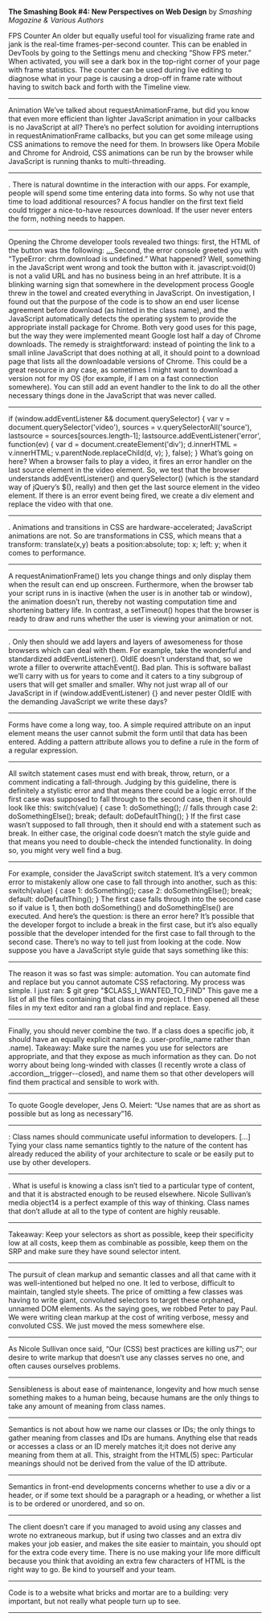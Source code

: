**The Smashing Book #4: New Perspectives on Web Design** by *Smashing Magazine & Various Authors*

FPS Counter An older but equally useful tool for visualizing frame rate and jank is the real-time frames-per-second counter. This can be enabled in DevTools by going to the Settings menu and checking “Show FPS meter.” When activated, you will see a dark box in the top-right corner of your page with frame statistics. The counter can be used during live editing to diagnose what in your page is causing a drop-off in frame rate without having to switch back and forth with the Timeline view.

---

Animation We’ve talked about requestAnimationFrame, but did you know that even more efficient than lighter JavaScript animation in your callbacks is no JavaScript at all? There’s no perfect solution for avoiding interruptions in requestAnimationFrame callbacks, but you can get some mileage using CSS animations to remove the need for them. In browsers like Opera Mobile and Chrome for Android, CSS animations can be run by the browser while JavaScript is running thanks to multi-threading.

---

. There is natural downtime in the interaction with our apps. For example, people will spend some time entering data into forms. So why not use that time to load additional resources? A focus handler on the first text field could trigger a nice-to-have resources download. If the user never enters the form, nothing needs to happen.

---

Opening the Chrome developer tools revealed two things: first, the HTML of the button was the following: <a class="button eula-download-button" href="javascript:void(0)" data-g-label="download chrome" data-g-event="cta"> … </a> Second, the error console greeted you with “TypeError: chrm.download is undefined.” What happened? Well, something in the JavaScript went wrong and took the button with it. javascript:void(0) is not a valid URL and has no business being in an href attribute. It is a blinking warning sign that somewhere in the development process Google threw in the towel and created everything in JavaScript. On investigation, I found out that the purpose of the code is to show an end user license agreement before download (as hinted in the class name), and the JavaScript automatically detects the operating system to provide the appropriate install package for Chrome. Both very good uses for this page, but the way they were implemented meant Google lost half a day of Chrome downloads. The remedy is straightforward: instead of pointing the link to a small inline JavaScript that does nothing at all, it should point to a download page that lists all the downloadable versions of Chrome. This could be a great resource in any case, as sometimes I might want to download a version not for my OS (for example, if I am on a fast connection somewhere). You can still add an event handler to the link to do all the other necessary things done in the JavaScript that was never called.

---

if (window.addEventListener && document.querySelector) { var v = document.querySelector('video'), sources = v.querySelectorAll('source'), lastsource = sources[sources.length-1]; lastsource.addEventListener('error', function(ev) { var d = document.createElement('div'); d.innerHTML = v.innerHTML; v.parentNode.replaceChild(d, v); }, false); } What’s going on here? When a browser fails to play a video, it fires an error handler on the last source element in the video element. So, we test that the browser understands addEventListener() and querySelector() (which is the standard way of jQuery’s $(), really) and then get the last source element in the video element. If there is an error event being fired, we create a div element and replace the video with that one.

---

. Animations and transitions in CSS are hardware-accelerated; JavaScript animations are not. So are transformations in CSS, which means that a transform: translate(x,y) beats a position:absolute; top: x; left: y; when it comes to performance.

---

A requestAnimationFrame() lets you change things and only display them when the result can end up onscreen. Furthermore, when the browser tab your script runs in is inactive (when the user is in another tab or window), the animation doesn’t run, thereby not wasting computation time and shortening battery life. In contrast, a setTimeout() hopes that the browser is ready to draw and runs whether the user is viewing your animation or not.

---

. Only then should we add layers and layers of awesomeness for those browsers which can deal with them. For example, take the wonderful and standardized addEventListener(). OldIE doesn’t understand that, so we wrote a filler to overwrite attachEvent(). Bad plan. This is software ballast we’ll carry with us for years to come and it caters to a tiny subgroup of users that will get smaller and smaller. Why not just wrap all of our JavaScript in if (window.addEventListener) {} and never pester OldIE with the demanding JavaScript we write these days?

---

Forms have come a long way, too. A simple required attribute on an input element means the user cannot submit the form until that data has been entered. Adding a pattern attribute allows you to define a rule in the form of a regular expression.

---

All switch statement cases must end with break, throw, return, or a comment indicating a fall-through. Judging by this guideline, there is definitely a stylistic error and that means there could be a logic error. If the first case was supposed to fall through to the second case, then it should look like this: switch(value) { case 1: doSomething(); // falls through case 2: doSomethingElse(); break; default: doDefaultThing(); } If the first case wasn’t supposed to fall through, then it should end with a statement such as break. In either case, the original code doesn’t match the style guide and that means you need to double-check the intended functionality. In doing so, you might very well find a bug.

---

For example, consider the JavaScript switch statement. It’s a very common error to mistakenly allow one case to fall through into another, such as this: switch(value) { case 1: doSomething(); case 2: doSomethingElse(); break; default: doDefaultThing(); } The first case falls through into the second case so if value is 1, then both doSomething() and doSomethingElse() are executed. And here’s the question: is there an error here? It’s possible that the developer forgot to include a break in the first case, but it’s also equally possible that the developer intended for the first case to fall through to the second case. There’s no way to tell just from looking at the code. Now suppose you have a JavaScript style guide that says something like this:

---

The reason it was so fast was simple: automation. You can automate find and replace but you cannot automate CSS refactoring. My process was simple. I just ran: $ git grep "$CLASS_I_WANTED_TO_FIND" This gave me a list of all the files containing that class in my project. I then opened all these files in my text editor and ran a global find and replace. Easy.

---

Finally, you should never combine the two. If a class does a specific job, it should have an equally explicit name (e.g. .user-profile_name rather than .name). Takeaway: Make sure the names you use for selectors are appropriate, and that they expose as much information as they can. Do not worry about being long-winded with classes (I recently wrote a class of .accordion__trigger--closed), and name them so that other developers will find them practical and sensible to work with.

---

To quote Google developer, Jens O. Meiert: “Use names that are as short as possible but as long as necessary”16.

---

: Class names should communicate useful information to developers. […] Tying your class name semantics tightly to the nature of the content has already reduced the ability of your architecture to scale or be easily put to use by other developers.

---

. What is useful is knowing a class isn’t tied to a particular type of content, and that it is abstracted enough to be reused elsewhere. Nicole Sullivan’s media object14 is a perfect example of this way of thinking. Class names that don’t allude at all to the type of content are highly reusable.

---

Takeaway: Keep your selectors as short as possible, keep their specificity low at all costs, keep them as combinable as possible, keep them on the SRP and make sure they have sound selector intent. 

---

The pursuit of clean markup and semantic classes and all that came with it was well-intentioned but helped no one. It led to verbose, difficult to maintain, tangled style sheets. The price of omitting a few classes was having to write giant, convoluted selectors to target these orphaned, unnamed DOM elements. As the saying goes, we robbed Peter to pay Paul. We were writing clean markup at the cost of writing verbose, messy and convoluted CSS. We just moved the mess somewhere else.

---

As Nicole Sullivan once said, “Our (CSS) best practices are killing us7”; our desire to write markup that doesn’t use any classes serves no one, and often causes ourselves problems.

---

Sensibleness is about ease of maintenance, longevity and how much sense something makes to a human being, because humans are the only things to take any amount of meaning from class names.

---

Semantics is not about how we name our classes or IDs; the only things to gather meaning from classes and IDs are humans. Anything else that reads or accesses a class or an ID merely matches it;it does not derive any meaning from them at all. This, straight from the HTML(5) spec: Particular meanings should not be derived from the value of the ID attribute.

---

Semantics in front-end developments concerns whether to use a div or a header, or if some text should be a paragraph or a heading, or whether a list is to be ordered or unordered, and so on.

---

The client doesn’t care if you managed to avoid using any classes and wrote no extraneous markup, but if using two classes and an extra div makes your job easier, and makes the site easier to maintain, you should opt for the extra code every time. There is no use making your life more difficult because you think that avoiding an extra few characters of HTML is the right way to go. Be kind to yourself and your team.

---

Code is to a website what bricks and mortar are to a building: very important, but not really what people turn up to see. 

---

